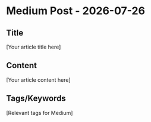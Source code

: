 # Medium Post - 2026-07-26

## Title
[Your article title here]

## Content
[Your article content here]

## Tags/Keywords
[Relevant tags for Medium]
